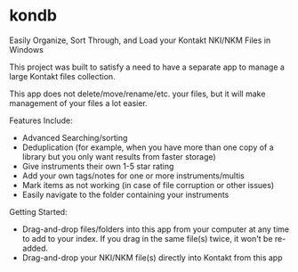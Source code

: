 # kondb
Easily Organize, Sort Through, and Load your Kontakt NKI/NKM Files in Windows

This project was built to satisfy a need to have a separate app to manage a large Kontakt files collection.

This app does not delete/move/rename/etc. your files, but it will make management of your files a lot easier.


Features Include:
- Advanced Searching/sorting
- Deduplication (for example, when you have more than one copy of a library but you only want results from faster storage)
- Give instruments their own 1-5 star rating
- Add your own tags/notes for one or more instruments/multis
- Mark items as not working (in case of file corruption or other issues)
- Easily navigate to the folder containing your instruments


Getting Started:
- Drag-and-drop files/folders into this app from your computer at any time to add to your index.  If you drag in the same file(s) twice, it won't be re-added.
- Drag-and-drop your NKI/NKM file(s) directly into Kontakt from this app
